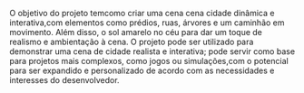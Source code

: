 O objetivo do projeto temcomo criar uma cena cena cidade dinâmica e interativa,com elementos como prédios, ruas, árvores e um caminhão em movimento. Além disso, o sol amarelo no céu para dar um toque de realismo e ambientação à cena.
O projeto pode ser utilizado para demonstrar uma cena de cidade realista e interativa; pode servir como base para projetos mais complexos, como jogos ou simulações,com o potencial para ser expandido e personalizado de acordo com as necessidades 
e interesses do desenvolvedor.
